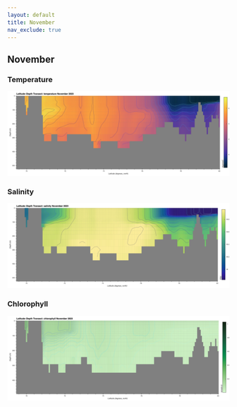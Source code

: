 ```yaml
---
layout: default
title: November
nav_exclude: true
---
```


## November

### Temperature
![November Temperature](cmems_mod_arc_phy_anfc_6km_detided_P1M-m/2023/November/thetao.png)

### Salinity
![November Salinity](cmems_mod_arc_phy_anfc_6km_detided_P1M-m/2023/November/so.png)

### Chlorophyll
![November Chlorophyll](cmems_mod_arc_bgc_anfc_ecosmo_P1M-m/2023/November/chl.png)